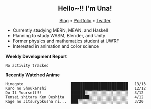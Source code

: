 <h2 align="center">
  Hello~!! I'm Una!
</h2>

<p align="center">
  <a href="https://anarchy.website/">Blog</a> &bull;
  <a href="https://una-ada.github.io/">Portfolio</a> &bull;
  <a href="https://twitter.com/xn__z7x">Twitter</a>
</p>

- Currently studying MERN, MEAN, and Haskell
- Planning to study WASM, Blender, and Unity
- Former physics and mathematics student at UWRF
- Interested in animation and color science

**Weekly Development Report**

<!--START_SECTION:waka-->

```text
No activity tracked
```

<!--END_SECTION:waka-->

**Recently Watched Anime**

<!-- RECENT-ANIME:START -->

    Himegoto                     █████████████████████████   13/13
    Kuro no Shoukanshi           █████████████████████████   12/12
    Do It Yourself!!             ██████░░░░░░░░░░░░░░░░░░░   3/12
    Tensei shitara Ken Deshita   ████████░░░░░░░░░░░░░░░░░   4/12
    Kage no Jitsuryokusha ni...  ███░░░░░░░░░░░░░░░░░░░░░░   3/20
<!-- RECENT-ANIME:END -->
